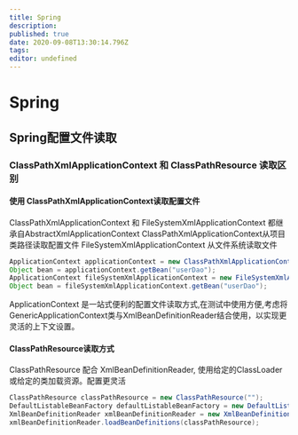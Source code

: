 ```yaml
---
title: Spring
description: 
published: true
date: 2020-09-08T13:30:14.796Z
tags: 
editor: undefined
---
```


# Spring

## Spring配置文件读取

### ClassPathXmlApplicationContext 和 ClassPathResource 读取区别
#### 使用 ClassPathXmlApplicationContext读取配置文件
ClassPathXmlApplicationContext 和 FileSystemXmlApplicationContext 都继承自AbstractXmlApplicationContext
ClassPathXmlApplicationContext从项目类路径读取配置文件
FileSystemXmlApplicationContext 从文件系统读取文件
```java
ApplicationContext applicationContext = new ClassPathXmlApplicationContext("classpath:applicationContext.xml");
Object bean = applicationContext.getBean("userDao"); 
ApplicationContext fileSystemXmlApplicationContext = new FileSystemXmlApplicationContext("file:d:/config/applicationContext.xml");
Object bean = fileSystemXmlApplicationContext.getBean("userDao"); 
```
ApplicationContext 是一站式便利的配置文件读取方式,在测试中使用方便,考虑将GenericApplicationContext类与XmlBeanDefinitionReader结合使用，以实现更灵活的上下文设置。

#### ClassPathResource读取方式

ClassPathResource 配合 XmlBeanDefinitionReader,  使用给定的ClassLoader或给定的类加载资源。配置更灵活

```java
ClassPathResource classPathResource = new ClassPathResource("");
DefaultListableBeanFactory defaultListableBeanFactory = new DefaultListableBeanFactory();
XmlBeanDefinitionReader xmlBeanDefinitionReader = new XmlBeanDefinitionReader(defaultListableBeanFactory);
xmlBeanDefinitionReader.loadBeanDefinitions(classPathResource);
```